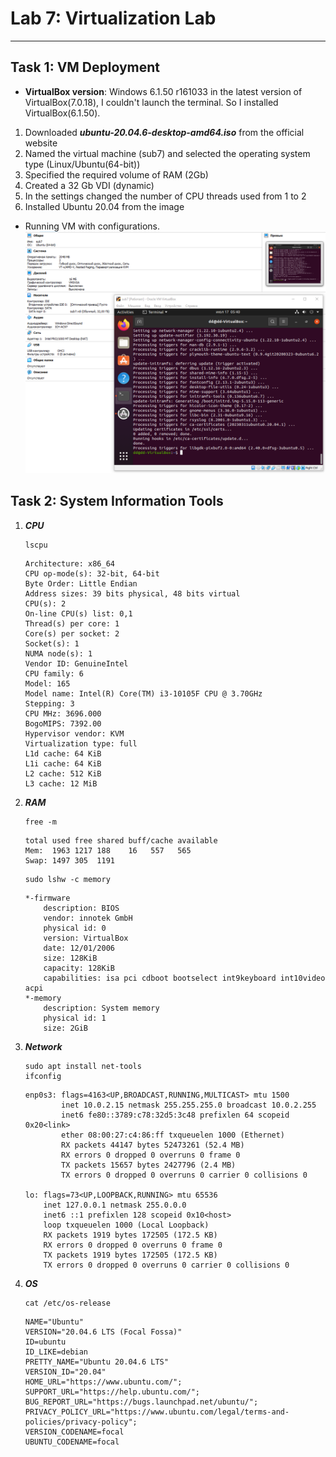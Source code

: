 # **Lab 7: Virtualization Lab**
---
## **Task 1: VM Deployment**
* **VirtualBox version**: Windows 6.1.50 r161033
in the latest version of VirtualBox(7.0.18), I couldn't launch the terminal. So I installed VirtualBox(6.1.50).
1. Downloaded ***ubuntu-20.04.6-desktop-amd64.iso*** from the official website
2. Named the virtual machine (sub7) and selected the operating system type (Linux/Ubuntu(64-bit))
3. Specified the required volume of RAM (2Gb)
4. Created a 32 Gb VDI (dynamic)
5. In the settings changed the number of CPU threads used from 1 to 2
6. Installed Ubuntu 20.04 from the image
*  Running VM with configurations.
![VM](VM.png)

## **Task 2: System Information Tools**
1. ***CPU***
    ```
    lscpu
    ```
    ```
    Architecture: x86_64
    CPU op-mode(s): 32-bit, 64-bit
    Byte Order: Little Endian
    Address sizes: 39 bits physical, 48 bits virtual
    CPU(s): 2
    On-line CPU(s) list: 0,1
    Thread(s) per core: 1
    Core(s) per socket: 2
    Socket(s): 1
    NUMA node(s): 1
    Vendor ID: GenuineIntel
    CPU family: 6
    Model: 165
    Model name: Intel(R) Core(TM) i3-10105F CPU @ 3.70GHz
    Stepping: 3
    CPU MHz: 3696.000
    BogoMIPS: 7392.00
    Hypervisor vendor: KVM
    Virtualization type: full
    L1d cache: 64 KiB
    L1i cache: 64 KiB
    L2 cache: 512 KiB
    L3 cache: 12 MiB
    ```
2. ***RAM***
    ```
    free -m
    ```
    ```
    total used free shared buff/cache available
    Mem:  1963 1217 188    16   557   565
    Swap: 1497 305  1191
    ```
    ```
    sudo lshw -c memory
    ```
    ```
    *-firmware
        description: BIOS
        vendor: innotek GmbH
        physical id: 0
        version: VirtualBox
        date: 12/01/2006
        size: 128KiB
        capacity: 128KiB
        capabilities: isa pci cdboot bootselect int9keyboard int10video acpi
    *-memory
        description: System memory
        physical id: 1
        size: 2GiB
    ```
3. ***Network***
    ```
    sudo apt install net-tools
    ifconfig
    ```
    ```
    enp0s3: flags=4163<UP,BROADCAST,RUNNING,MULTICAST> mtu 1500
            inet 10.0.2.15 netmask 255.255.255.0 broadcast 10.0.2.255
            inet6 fe80::3789:c78:32d5:3c48 prefixlen 64 scopeid 0x20<link>
            ether 08:00:27:c4:86:ff txqueuelen 1000 (Ethernet)
            RX packets 44147 bytes 52473261 (52.4 MB)
            RX errors 0 dropped 0 overruns 0 frame 0
            TX packets 15657 bytes 2427796 (2.4 MB)
            TX errors 0 dropped 0 overruns 0 carrier 0 collisions 0
    
    lo: flags=73<UP,LOOPBACK,RUNNING> mtu 65536
        inet 127.0.0.1 netmask 255.0.0.0
        inet6 ::1 prefixlen 128 scopeid 0x10<host>
        loop txqueuelen 1000 (Local Loopback)
        RX packets 1919 bytes 172505 (172.5 KB)
        RX errors 0 dropped 0 overruns 0 frame 0
        TX packets 1919 bytes 172505 (172.5 KB)
        TX errors 0 dropped 0 overruns 0 carrier 0 collisions 0
    ```
4. ***OS***
    ```
    cat /etc/os-release
    ```
    ```
    NAME="Ubuntu"
    VERSION="20.04.6 LTS (Focal Fossa)"
    ID=ubuntu
    ID_LIKE=debian
    PRETTY_NAME="Ubuntu 20.04.6 LTS"
    VERSION_ID="20.04"
    HOME_URL="https://www.ubuntu.com/";
    SUPPORT_URL="https://help.ubuntu.com/";
    BUG_REPORT_URL="https://bugs.launchpad.net/ubuntu/";
    PRIVACY_POLICY_URL="https://www.ubuntu.com/legal/terms-and-policies/privacy-policy";
    VERSION_CODENAME=focal
    UBUNTU_CODENAME=focal
    ```
